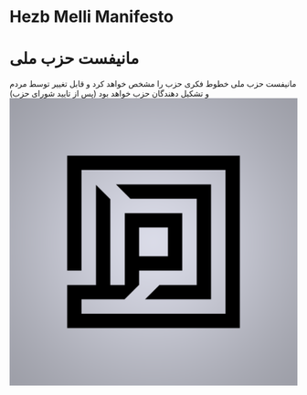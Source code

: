 # Hezb Melli Manifesto
# مانیفست حزب ملی
مانیفست حزب ملی خطوط فکری حزب را مشخص خواهد کرد و قابل تغییر توسط مردم و تشکیل دهندگان حزب خواهد بود (پس از تایید شورای حزب)
![حزب ملی](https://github.com/hezb-melli/HezbMelliManifesto/blob/master/images/melli.png)
